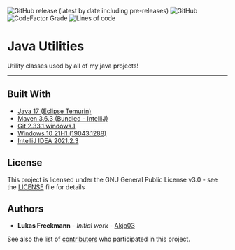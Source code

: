 ![GitHub release (latest by date including pre-releases)](https://img.shields.io/github/downloads-pre/Akjo03/JavaUtils/latest/total?label=Downloads&style=flat-square)
![GitHub](https://img.shields.io/github/license/Akjo03/JavaUtils?label=License&style=flat-square)
![CodeFactor Grade](https://img.shields.io/codefactor/grade/github/Akjo03/JavaUtils?label=Code%20Quality&style=flat-square)
![Lines of code](https://img.shields.io/tokei/lines/github/Akjo03/JavaUtils?label=Lines%20Of%20Code&style=flat-square)

# Java Utilities

Utility classes used by all of my java projects!

------

## Built With

* [Java 17 (Eclipse Temurin)](https://adoptium.net/?variant=openjdk17&jvmVariant=hotspot)
* [Maven 3.6.3 (Bundled - IntelliJ)](https://maven.apache.org/)
* [Git 2.33.1.windows.1](https://git-scm.com/)
* [Windows 10 21H1 (19043.1288)](https://docs.microsoft.com/en-us/windows/release-health/status-windows-10-21h1)
* [IntelliJ IDEA 2021.2.3](https://www.jetbrains.com/de-de/idea/)

## License

This project is licensed under the GNU General Public License v3.0 - see the [LICENSE](LICENSE) file for details

## Authors

* **Lukas Freckmann** - *Initial work* - [Akjo03](https://github.com/Akjo03)

See also the list of [contributors](https://github.com/Akjo03/JavaUtils/contributors) who participated in this project.
